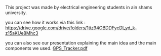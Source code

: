 This project was made by electrical engineering students in ain shams university.

you can see how it works via this link : https://drive.google.com/drive/folders/1tiz94OBDDFycDI_yd_k-z15aKUe8Mhc3

you can also see our presentation explaining the main idea and the main components we used.
[GPS_Tracker.pdf](https://github.com/user-attachments/files/21058541/GPS_Tracker.pdf)
